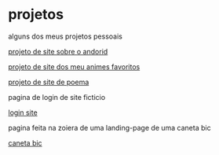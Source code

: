 # projetos
 alguns dos meus projetos pessoais

<a href="https://ggvictor.github.io/projetos/desafio10/android.html">projeto de site sobre o andorid</a>

<a href="https://ggvictor.github.io/projetos/animesfav/anime.html">projeto de site dos meu animes favoritos</a>

<a href="https://ggvictor.github.io/projetos/cordel/cordel.html">projeto de site de poema</a>

pagina de login de site ficticio

<a href="https://ggvictor.github.io/projetos/login/login.html">login site </a>

pagina feita na zoiera de uma landing-page de uma caneta bic

<a href="https://ggvictor.github.io/projetos/landing_page/index.html">caneta bic</a>
